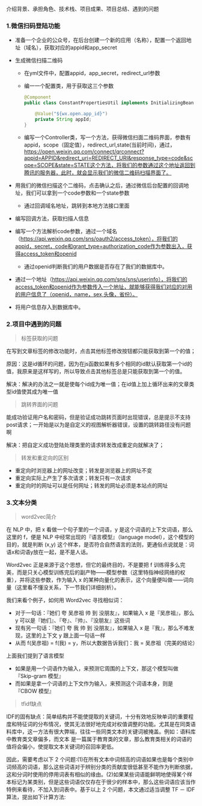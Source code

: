 介绍背景、承担角色、技术栈、项目成果、项目总结、遇到的问题

### 1.微信扫码登陆功能

- 准备一个企业的公众号，在后台创建一个新的应用（名称），配置一个返回地址（域名），获取对应的appid和app_secret

- 生成微信扫描二维码

  - 在yml文件中，配置appid，app_secret，redirect_url参数

  - 编一一个配置类，用于获取这三个参数

    ```java
    @Component
    public class ConstantPropertiesUtil implements InitializingBean {
    
        @Value("${wx.open.app_id}")
        private String appId;
    }
    ```
  
  - 编写一个Controller类，写一个方法，获得微信扫面二维码界面，参数有appid，scope（固定值），redirect_url,state(当前时间)，通过，https://open.weixin.qq.com/connect/qrconnect?appid=APPID&redirect_uri=REDIRECT_URI&response_type=code&scope=SCOPE&state=STATE这个方法，将我们的参数通过这个地址返回到腾讯的服务器，此时，就会显示我们的微信二维码扫描界面了。
  
- 用我们的微信扫描这个二维码，点击确认之后，通过微信后台配置的回调地址，我们可以拿到一个code参数和一个state参数

  - 通过回调域名地址，跳转到本地方法接口里面

- 编写回调方法，获取扫描人信息

- 编写一个方法解析code参数，通过一个域名（https://api.weixin.qq.com/sns/oauth2/access_token），将我们的appid，secret，code和grant_type=authorization_code作为参数出入，获得access_token和openid

  - 通过openid判断我们的用户数据是否存在了我们的数据库中。

- 通过一个地址（https://api.weixin.qq.com/sns/sns/userinfo），将我们的access_token和openid作为参数传入一个地址，就能够获得我们对应的对用的用户信息了（openid，name，sex,头像，省份）。

- 将用户信息存入到数据库中。

### 2.项目中遇到的问题

> 标签获取的问题

在写到文章标签的修改功能时，点击其他标签修改按钮都只能获取到第一个的值；

原因：这是id循环的问题，因为在js函数如果有多个相同的id默认获取第一个id的值，我原来是这样写的，所以导致点击其他标签总是只能获取到第一个的值。

解决：解决的办法之一就是使每个id成为唯一值；在id值上加上循环出来的文章类型id值使其成为唯一值

> 跳转界面的问题

能成功验证用户名和密码，但是验证成功跳转页面时出现错误，总是提示不支持post请求；一开始是以为是自定义的视图解析器错误，设置的跳转路径没有问题啊

解决：把自定义成功登陆处理类里的请求转发改成重定向就解决了；

> 转发和重定向的区别

- 重定向时浏览器上的网址改变；转发是浏览器上的网址不变
- 重定向实际上产生了多次请求；转发只有一次请求
- 重定向时的网址可以是任何网址；转发的网址必须是本站点的网址

### 3.文本分类

>  word2vec简介

在 NLP 中，把 x 看做一个句子里的一个词语，y 是这个词语的上下文词语，那么这里的 f，便是 NLP 中经常出现的『语言模型』（language model），这个模型的目的，就是判断 (x,y) 这个样本，是否符合自然语言的法则，更通俗点说就是：词语x和词语y放在一起，是不是人话。

Word2vec 正是来源于这个思想，但它的最终目的，不是要把 f 训练得多么完美，而是只关心模型训练完后的副产物——模型参数（这里特指神经网络的权重），并将这些参数，作为输入 x 的某种向量化的表示，这个向量便叫做——词向量（这里看不懂没关系，下一节我们详细剖析）。

我们来看个例子，如何用 Word2vec 寻找相似词：

- 对于一句话：『她们 夸 吴彦祖 帅 到 没朋友』，如果输入 x 是『吴彦祖』，那么 y 可以是『她们』、『夸』、『帅』、『没朋友』这些词
- 现有另一句话：『她们 夸 我 帅 到 没朋友』，如果输入 x 是『我』，那么不难发现，这里的上下文 y 跟上面一句话一样
- 从而 f(吴彦祖) = f(我) = y，所以大数据告诉我们：我 = 吴彦祖（完美的结论）

上面我们提到了语言模型

- 如果是用一个词语作为输入，来预测它周围的上下文，那这个模型叫做『Skip-gram 模型』
- 而如果是拿一个词语的上下文作为输入，来预测这个词语本身，则是 『CBOW 模型』

> tfidf缺点

IDF的固有缺点：简单结构并不能使提取的关键词，十分有效地反映单词的重要程度和特征词的分布情况，使其无法很好地完成对权值调整的功能。尤其是在同类语料库中，这一方法有很大弊端，往往一些同类文本的关键词被掩盖。例如：语料库 中教育类文章偏多，而文本 是一篇属于教育类的文章，那么教育类相关的词语的值将会偏小，使提取文本关键词的召回率更低。

因此，需要考虑以下 2 个问题:(1)在所有文本中词频高的词语如果也是每个类别中词频高的词语，那么这些词语对于辨别分类的贡献度很低甚至不能作为判断依据，这和分词时使用的停用词表有相似的缘由。(2)如果某些词语能鲜明地使得某个样本标记为某类别，但是这些词语仅仅存在于很少的样本中，那么这些词语应该当作特例来看待，不加入到词表中。基于以上 2 个问题，本文通过适当调整 TF － IDF算法，提出如下计算方法:
